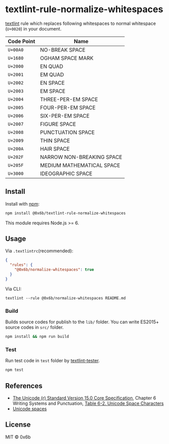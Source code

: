 # textlint-rule-normalize-whitespaces

[textlint](https://textlint.github.io/) rule which replaces following whitespaces to normal whitespace (`U+0020`) in your document.

| Code Point | Name                      |
|------------|---------------------------|
| `U+00A0`   | NO-BREAK SPACE            |
| `U+1680`   | OGHAM SPACE MARK          |
| `U+2000`   | EN QUAD                   |
| `U+2001`   | EM QUAD                   |
| `U+2002`   | EN SPACE                  |
| `U+2003`   | EM SPACE                  |
| `U+2004`   | THREE-PER-EM SPACE        |
| `U+2005`   | FOUR-PER-EM SPACE         |
| `U+2006`   | SIX-PER-EM SPACE          |
| `U+2007`   | FIGURE SPACE              |
| `U+2008`   | PUNCTUATION SPACE         |
| `U+2009`   | THIN SPACE                |
| `U+200A`   | HAIR SPACE                |
| `U+202F`   | NARROW NON-BREAKING SPACE |
| `U+205F`   | MEDIUM MATHEMATICAL SPACE |
| `U+3000`   | IDEOGRAPHIC SPACE         |

## Install

Install with [npm](https://www.npmjs.com/):

```sh
npm install @0x6b/textlint-rule-normalize-whitespaces
```

This module requires Node.js >= 6.

## Usage

Via `.textlintrc`(recommended):

```json
{
  "rules": {
    "@0x6b/normalize-whitespaces": true
  }
}
```

Via CLI:

```
textlint --rule @0x6b/normalize-whitespaces README.md
```

### Build

Builds source codes for publish to the `lib/` folder.
You can write ES2015+ source codes in `src/` folder.

```sh
npm install && npm run build
```

### Test

Run test code in `test` folder by [textlint-tester](https://github.com/textlint/textlint-tester "textlint-tester").

```sh
npm test
```

## References

* [The Unicode (r) Standard Version 15.0 Core Specification](https://www.unicode.org/versions/Unicode10.0.0/ch06.pdf), Chapter 6 Writing Systems and Punctuation, [Table 6-2. Unicode Space Characters](http://www.unicode.org/versions/Unicode15.0.0/ch06.pdf#G17548)
* [Unicode spaces](http://jkorpela.fi/chars/spaces.html)

## License

MIT © 0x6b
